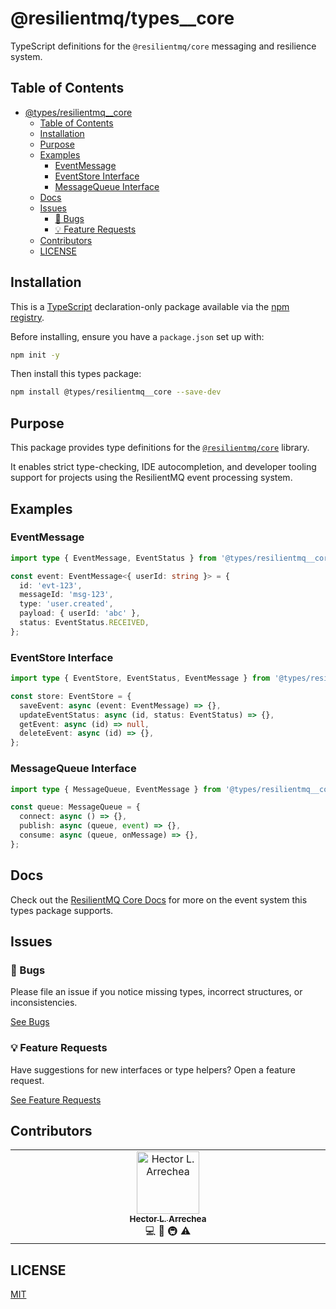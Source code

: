 # @resilientmq/types__core

TypeScript definitions for the `@resilientmq/core` messaging and resilience system.

## Table of Contents

<!-- DON'T EDIT THIS SECTION -->

- [@types/resilientmq__core](#typesresilientmq__core)
    - [Table of Contents](#table-of-contents)
    - [Installation](#installation)
    - [Purpose](#purpose)
    - [Examples](#examples)
        - [EventMessage](#eventmessage)
        - [EventStore Interface](#eventstore-interface)
        - [MessageQueue Interface](#messagequeue-interface)
    - [Docs](#docs)
    - [Issues](#issues)
        - [🐛 Bugs](#-bugs)
        - [💡 Feature Requests](#-feature-requests)
    - [Contributors](#contributors)
    - [LICENSE](#license)

## Installation

This is a [TypeScript](https://www.typescriptlang.org/) declaration-only package available via
the [npm registry](https://www.npmjs.com/).

Before installing, ensure you have a `package.json` set up with:

```bash
npm init -y
```

Then install this types package:

```bash
npm install @types/resilientmq__core --save-dev
```

## Purpose

This package provides type definitions for the [`@resilientmq/core`](https://www.npmjs.com/package/@resilientmq/core) library.

It enables strict type-checking, IDE autocompletion, and developer tooling support for projects using the ResilientMQ event processing system.

## Examples

### EventMessage

```ts
import type { EventMessage, EventStatus } from '@types/resilientmq__core';

const event: EventMessage<{ userId: string }> = {
  id: 'evt-123',
  messageId: 'msg-123',
  type: 'user.created',
  payload: { userId: 'abc' },
  status: EventStatus.RECEIVED,
};
```

### EventStore Interface

```ts
import type { EventStore, EventStatus, EventMessage } from '@types/resilientmq__core';

const store: EventStore = {
  saveEvent: async (event: EventMessage) => {},
  updateEventStatus: async (id, status: EventStatus) => {},
  getEvent: async (id) => null,
  deleteEvent: async (id) => {},
};
```

### MessageQueue Interface

```ts
import type { MessageQueue, EventMessage } from '@types/resilientmq__core';

const queue: MessageQueue = {
  connect: async () => {},
  publish: async (queue, event) => {},
  consume: async (queue, onMessage) => {},
};
```

## Docs

Check out the [ResilientMQ Core Docs](https://github.com/resilientmq/types__core) for more on the event system this types package supports.

## Issues

### 🐛 Bugs

Please file an issue if you notice missing types, incorrect structures, or inconsistencies.

[See Bugs](https://github.com/resilientmq/types__core/issues)

### 💡 Feature Requests

Have suggestions for new interfaces or type helpers? Open a feature request.

[See Feature Requests](https://github.com/resilientmq/types__core/issues)

## Contributors

<!-- Do not remove or modify this section -->
<table>
  <tbody>
    <tr>
      <td align="center" valign="top" width="14.28%"><a href="https://github.com/hector-ae21"><img src="https://avatars.githubusercontent.com/u/87265357?v=4" width="100px;" alt="Hector L. Arrechea"/><br /><sub><b>Hector L. Arrechea</b></sub></a><br /><a title="Code">💻</a> <a title="Documentation">📖</a> <a title="Infrastructure (Hosting, Build-Tools, etc)">🚇</a> <a title="Tests">⚠️</a></td>
    </tr>
  </tbody>
</table>

<!-- ALL-CONTRIBUTORS-LIST:END -->

## LICENSE

[MIT](LICENSE)
